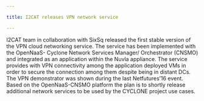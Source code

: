 ```yaml
---

title: I2CAT releases VPN network service

---
```


I2CAT team in collaboration with SixSq released the first stable version of the VPN cloud networking service. The service has been implemented with the OpenNaaS- Cyclone Network Services Manager/ Orchestrator (CNSMO) and integrated as an application within the Nuvla appliance. The service provides with VPN connectivity among the application deployed VMs in order to secure the connection among them despite being in distant DCs. The VPN demonstrator was shown during the last Netfutures’16 event. <!-- more --> Based on the OpenNaaS-CNSMO platform the plan is to shortly release additional network services to be used by the CYCLONE project use cases.
